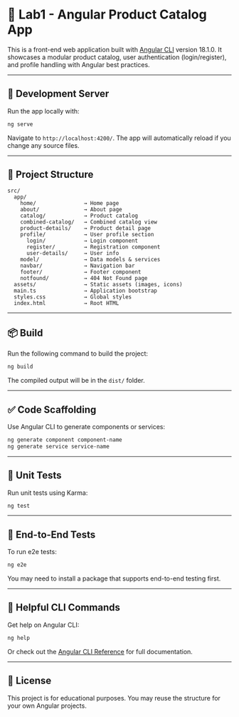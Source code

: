 # 🧪 Lab1 - Angular Product Catalog App

This is a front-end web application built with [Angular CLI](https://github.com/angular/angular-cli) version 18.1.0. It showcases a modular product catalog, user authentication (login/register), and profile handling with Angular best practices.

---

## 🚀 Development Server

Run the app locally with:

```bash
ng serve
```

Navigate to `http://localhost:4200/`. The app will automatically reload if you change any source files.

---

## 📁 Project Structure

```
src/
  app/
    home/               → Home page
    about/              → About page
    catalog/            → Product catalog
    combined-catalog/   → Combined catalog view
    product-details/    → Product detail page
    profile/            → User profile section
      login/            → Login component
      register/         → Registration component
      user-details/     → User info
    model/              → Data models & services
    navbar/             → Navigation bar
    footer/             → Footer component
    notfound/           → 404 Not Found page
  assets/               → Static assets (images, icons)
  main.ts               → Application bootstrap
  styles.css            → Global styles
  index.html            → Root HTML
```

---

## 📦 Build

Run the following command to build the project:

```bash
ng build
```

The compiled output will be in the `dist/` folder.

---

## ✅ Code Scaffolding

Use Angular CLI to generate components or services:

```bash
ng generate component component-name
ng generate service service-name
```

---

## 🧪 Unit Tests

Run unit tests using Karma:

```bash
ng test
```

---

## 🧪 End-to-End Tests

To run e2e tests:

```bash
ng e2e
```

You may need to install a package that supports end-to-end testing first.

---

## 🧰 Helpful CLI Commands

Get help on Angular CLI:

```bash
ng help
```

Or check out the [Angular CLI Reference](https://angular.dev/tools/cli) for full documentation.

---

## 📜 License

This project is for educational purposes. You may reuse the structure for your own Angular projects.
